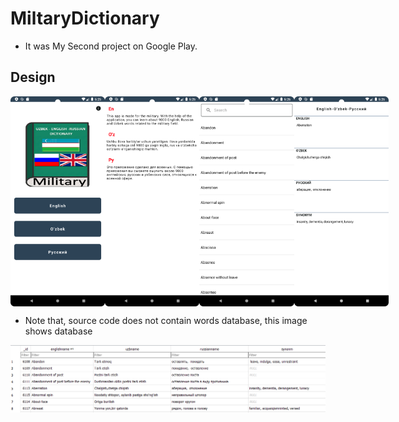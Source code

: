 # MiltaryDictionary
- It was My Second project on Google Play.

## Design
<div style="display:flex;">
<img src="/img/logo1.png" width="30%">
<img src="/img/logo2.png" width="30%">
<img src="/img/logo3.png" width="30%">
<img src="/img/logo4.png" width="30%">

</div>

- Note that, source code does not contain words database, this image shows database 
<div style="display:flex;">
<img src="/img/img.png" width="100%">

</div>
